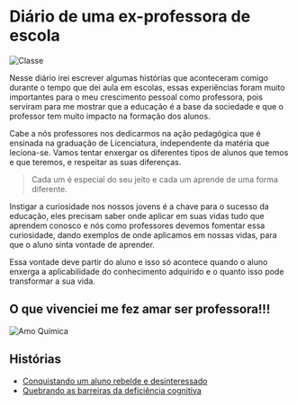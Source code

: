 # Diário de uma ex-professora de escola

![Classe](https://userscontent2.emaze.com/images/1b418360-13b8-4e96-bc4d-2af191d568bd/06f4e652-aa6f-4f3f-8555-952d82e2ba17.png)

Nesse diário irei escrever algumas histórias que aconteceram comigo durante o tempo que dei aula em escolas, essas experiências foram muito importantes para o meu crescimento pessoal como professora, pois serviram para me mostrar que a educação é a base da sociedade e que o professor tem muito impacto na formação dos alunos. 

Cabe a nós professores nos dedicarmos na ação pedagógica que é ensinada na graduação de Licenciatura, independente da matéria que leciona-se. Vamos tentar enxergar os diferentes tipos de alunos que temos e que teremos, e respeitar as suas diferenças. 

> Cada um é especial do seu jeito e cada um aprende de uma forma diferente. 

Instigar a curiosidade nos nossos jovens é a chave para o sucesso da educação, eles precisam saber onde aplicar em suas vidas tudo que aprendem conosco e nós como professores devemos fomentar essa curiosidade, dando exemplos de onde aplicamos em nossas vidas, para que o aluno sinta vontade de aprender. 

Essa vontade deve partir do aluno e isso só acontece quando o aluno enxerga a aplicabilidade do conhecimento adquirido e o quanto isso pode transformar a sua vida.

## O que vivenciei me fez amar ser professora!!!

![Amo Química](http://redes.moderna.com.br/wp-content/uploads/2011/06/Quimica_amor.jpg)

## Histórias

- [Conquistando um aluno rebelde e desinteressado](https://github.com/fpchemical/DIARIO-DE-UMA-EX-PROFESSORA-DE-ESCOLA/blob/master/conquistandoumalunorebelde.md)
- [Quebrando as barreiras da deficiência cognitiva](https://github.com/fpchemical/DIARIO-DE-UMA-EX-PROFESSORA-DE-ESCOLA/blob/master/quebrandobarreiras.md)
